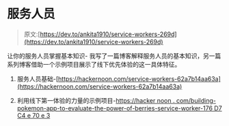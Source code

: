 # 服务人员

> 原文:[https://dev.to/ankita1910/service-workers-269d](https://dev.to/ankita1910/service-workers-269d)

让你的服务人员掌握基本知识-
我写了一篇博客解释服务人员的基本知识，另一篇系列博客借助一个示例项目展示了线下优先体验的这一具体特征。

1.  服务人员基础-[https://hackernoon.com/service-workers-62a7b14aa63a](https://hackernoon.com/service-workers-62a7b14aa63a)

2.  利用线下第一体验的力量的示例项目-[https://hacker noon . com/building-pokemon-app-to-evaluate-the-power-of-berries-service-worker-176 D7 C4 e 70 e 3](https://hackernoon.com/building-pokemon-app-to-evaluate-the-power-of-berries-service-worker-176d7c4e70e3)
